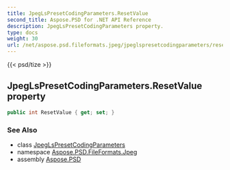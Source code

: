 ```yaml
---
title: JpegLsPresetCodingParameters.ResetValue
second_title: Aspose.PSD for .NET API Reference
description: JpegLsPresetCodingParameters property. 
type: docs
weight: 30
url: /net/aspose.psd.fileformats.jpeg/jpeglspresetcodingparameters/resetvalue/
---
```

{{< psd/tize >}}
## JpegLsPresetCodingParameters.ResetValue property

```csharp
public int ResetValue { get; set; }
```

### See Also

* class [JpegLsPresetCodingParameters](../)
* namespace [Aspose.PSD.FileFormats.Jpeg](../../jpeglspresetcodingparameters/)
* assembly [Aspose.PSD](../../../)


